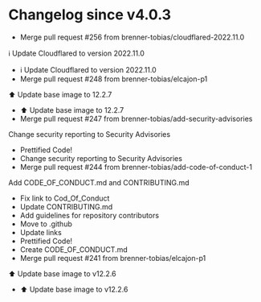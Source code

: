 # Changelog since v4.0.3
- Merge pull request #256 from brenner-tobias/cloudflared-2022.11.0

ℹ️ Update Cloudflared to version 2022.11.0 
- ℹ️ Update Cloudflared to version 2022.11.0 
- Merge pull request #248 from brenner-tobias/elcajon-p1

⬆️ Update base image to 12.2.7 
- ⬆️ Update base image to 12.2.7 
- Merge pull request #247 from brenner-tobias/add-security-advisories

Change security reporting to Security Advisories 
- Prettified Code! 
- Change security reporting to Security Advisories 
- Merge pull request #244 from brenner-tobias/add-code-of-conduct-1

Add CODE_OF_CONDUCT.md and CONTRIBUTING.md 
- Fix link to Cod_Of_Conduct 
- Update CONTRIBUTING.md 
- Add guidelines for repository contributors 
- Move to .github 
- Update links 
- Prettified Code! 
- Create CODE_OF_CONDUCT.md 
- Merge pull request #241 from brenner-tobias/elcajon-p1

⬆️ Update base image to v12.2.6 
- ⬆️ Update base image to v12.2.6 
